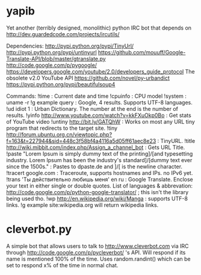 yapib
=====

Yet another (terribly designed, monolithic) python IRC bot that depends on http://dev.guardedcode.com/projects/ircutils/

Dependencies: 
http://pypi.python.org/pypi/TinyUrl/
http://pypi.python.org/pypi/untinyurl
https://github.com/mouuff/Google-Translate-API/blob/master/gtranslate.py
http://code.google.com/p/pygoogle/
https://developers.google.com/youtube/2.0/developers_guide_protocol The obsolete v2.0 YouTube API
https://github.com/novel/py-urbandict
https://pypi.python.org/pypi/beautifulsoup4

Commands: 
!time : Current date and time
!cpuinfo : CPU model
!system : uname -r
!g example query : Google, 4 results. Supports UTF-8 languages.
!ud idiot 1 : Urban Dictionary. The number at the end is the number of results.
!yinfo http://www.youtube.com/watch?v=kkFXuOkp0Bo : Get stats of YouTube video
!untiny http://bit.ly/GATQhW : Works on most any URL tiny program that redirects to the target site.
!tiny http://forum.ubuntu.org.cn/viewtopic.php?f=163&t=227944&sid=448c3f58bf4a4116a5d05ff61aec8e23 : TinyURL.
!title http://wiki.mibbit.com/index.php/Assign_a_channel_bot : Gets URL Title.
!paste "Lorem Ipsum is simply dummy text of the printing]/[and typesetting industry. Lorem Ipsum has been the industry's standard]/[dummy text ever since the 1500s." : Pastes to dpaste.de and ]/[ is the newline character.
!tracert google.com : Traceroute, supports hostnames and IPs. no IPv6 yet.
!trans 'Ты действительно любишь меня' en ru : Google Translate. Enclose your text in either single or double quotes. 
  List of languages & abbrevation: http://code.google.com/p/python-google-translator/ ; this isn't the library being used tho.
!wp http://en.wikipedia.org/wiki/Manga : supports UTF-8 links. !g example site:wikipedia.org will return wikipedia links.

cleverbot.py
=====
A simple bot that allows users to talk to http://www.cleverbot.com via IRC through http://code.google.com/p/pycleverbot/ 's API.
Will respond if its name is mentioned 100% of the time. Uses random.randint() which can be set to respond x% of the time in normal chat.
